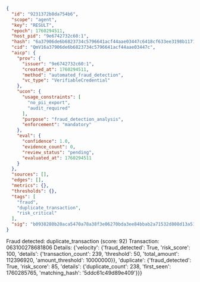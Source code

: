 ```json
{
  "id": "9231372b8da754b6",
  "scope": "agent",
  "key": "RESULT",
  "epoch": 1760294511,
  "host_pid": "9e6742732c60:1",
  "hash": "6a37906de6b6823734c5796641acf44aae03447c6418cf633ee3198b11719508",
  "cid": "QmV16a37906de6b6823734c5796641acf44aae03447c",
  "aicp": {
    "prov": {
      "issuer": "9e6742732c60:1",
      "created_at": 1760294511,
      "method": "automated_fraud_detection",
      "vc_type": "VerifiableCredential"
    },
    "ucon": {
      "usage_constraints": [
        "no_pii_export",
        "audit_required"
      ],
      "purpose": "fraud_detection_analysis",
      "enforcement": "mandatory"
    },
    "eval": {
      "confidence": 1.0,
      "evidence_count": 0,
      "review_status": "pending",
      "evaluated_at": 1760294511
    }
  },
  "sources": [],
  "edges": [],
  "metrics": {},
  "thresholds": {},
  "tags": [
    "fraud",
    "duplicate_transaction",
    "risk_critical"
  ],
  "sig": "b0938280b20aca5470a78a38f3e06270bda3ee84bbab2a71532d808d13a51ff5"
}
```

Fraud detected: duplicate_transaction (score: 92)
Transaction: 063100278681806
Details: {'velocity': {'fraud_detected': True, 'risk_score': 100, 'details': {'transaction_count': 239, 'threshold': 50, 'total_amount': 112396920, 'amount_threshold': 10000000}}, 'duplicate': {'fraud_detected': True, 'risk_score': 85, 'details': {'duplicate_count': 238, 'first_seen': 1760285765, 'matching_hash': '5ddc61c49d89e409'}}}